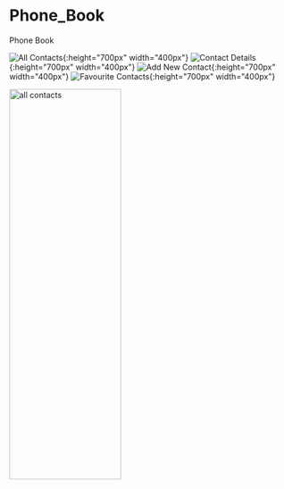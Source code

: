# Phone_Book
Phone Book


![All Contacts](screenshot/1.png){:height="700px" width="400px"}
![Contact Details](screenshot/2.png){:height="700px" width="400px"}
![Add New Contact](screenshot/3.png){:height="700px" width="400px"}
![Favourite Contacts](screenshot/3.png){:height="700px" width="400px"}

<img height="700px" width="200" alt="all contacts" src="screenshot/1.png">
